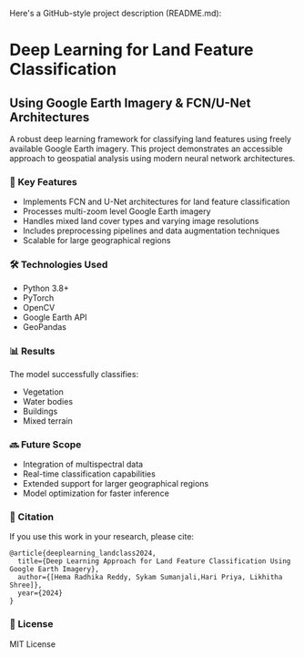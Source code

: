Here's a GitHub-style project description (README.md):

# Deep Learning for Land Feature Classification
## Using Google Earth Imagery & FCN/U-Net Architectures

A robust deep learning framework for classifying land features using freely available Google Earth imagery. This project demonstrates an accessible approach to geospatial analysis using modern neural network architectures.

### 🌟 Key Features

- Implements FCN and U-Net architectures for land feature classification
- Processes multi-zoom level Google Earth imagery
- Handles mixed land cover types and varying image resolutions
- Includes preprocessing pipelines and data augmentation techniques
- Scalable for large geographical regions

### 🛠️ Technologies Used
- Python 3.8+
- PyTorch
- OpenCV
- Google Earth API
- GeoPandas

### 📊 Results
The model successfully classifies:
- Vegetation
- Water bodies
- Buildings
- Mixed terrain

### 🔜 Future Scope
- Integration of multispectral data
- Real-time classification capabilities
- Extended support for larger geographical regions
- Model optimization for faster inference

### 📝 Citation
If you use this work in your research, please cite:
```
@article{deeplearning_landclass2024,
  title={Deep Learning Approach for Land Feature Classification Using Google Earth Imagery},
  author={[Hema Radhika Reddy, Sykam Sumanjali,Hari Priya, Likhitha Shree]},
  year={2024}
}
```

### 📄 License
MIT License


